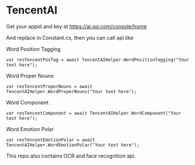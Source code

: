 # TencentAI

Get your appid and key at https://ai.qq.com/console/home

And replace in Constant.cs, then you can call api like


Word Position Tagging

`var resTencentPosTag = await TencentAIHelper.WordPositionTagging("Your text here");`

Word Proper Nouns

`var resTencentProperNouns = await TencentAIHelper.WordProperNouns("Your text here");`

Word Component

`var resTencentComponent = await TencentAIHelper.WordComponent("Your text here");`

Word Emotion Polar

`var resTencentEmotionPolar = await TencentAIHelper.WordEmotionPolar("Your text here");`


This repo also contains OCR and face recognition api.
